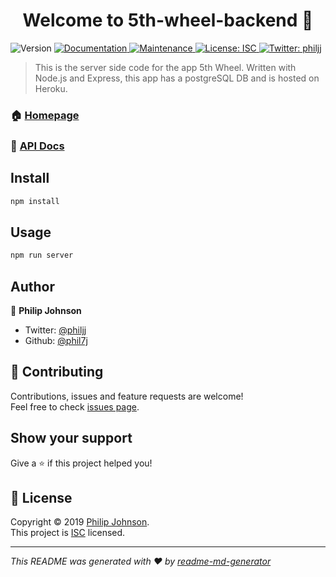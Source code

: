 <h1 align="center">Welcome to 5th-wheel-backend 👋</h1>
<p>
  <img alt="Version" src="https://img.shields.io/badge/version-1.0.0-blue.svg?cacheSeconds=2592000" />
  <a href="https://github.com/buildweek-5th-wheel/BE#readme">
    <img alt="Documentation" src="https://img.shields.io/badge/documentation-yes-brightgreen.svg" target="_blank" />
  </a>
  <a href="https://github.com/buildweek-5th-wheel/BE/graphs/commit-activity">
    <img alt="Maintenance" src="https://img.shields.io/badge/Maintained%3F-yes-green.svg" target="_blank" />
  </a>
  <a href="https://github.com/buildweek-5th-wheel/BE/blob/master/LICENSE">
    <img alt="License: ISC" src="https://img.shields.io/badge/License-ISC-yellow.svg" target="_blank" />
  </a>
  <a href="https://twitter.com/philjj">
    <img alt="Twitter: philjj" src="https://img.shields.io/twitter/follow/philjj.svg?style=social" target="_blank" />
  </a>
</p>

> This is the server side code for the app 5th Wheel. Written with Node.js and Express, this app has a postgreSQL DB and is hosted on Heroku.

### 🏠 [Homepage](https://github.com/buildweek-5th-wheel/BE#readme)
### :key: [API Docs](https://documenter.getpostman.com/view/8573861/SVfMTWGg)


## Install

```sh
npm install
```

## Usage

```sh
npm run server
```

## Author

👤 **Philip Johnson**

* Twitter: [@philjj](https://twitter.com/philjj)
* Github: [@phil7j](https://github.com/phil7j)

## 🤝 Contributing

Contributions, issues and feature requests are welcome!<br />Feel free to check [issues page](https://github.com/buildweek-5th-wheel/BE/issues).

## Show your support

Give a ⭐️ if this project helped you!

## 📝 License

Copyright © 2019 [Philip Johnson](https://github.com/phil7j).<br />
This project is [ISC](https://github.com/buildweek-5th-wheel/BE/blob/master/LICENSE) licensed.

***
_This README was generated with ❤️ by [readme-md-generator](https://github.com/kefranabg/readme-md-generator)_